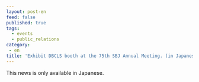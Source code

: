```yaml
---
layout: post-en
feed: false
published: true
tags:
  - events
  - public_relations
category:
 - en
title: 'Exhibit DBCLS booth at the 75th SBJ Annual Meeting. (in Japanese)'
---
```

This news is only available in Japanese.
